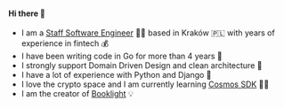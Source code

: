 #### Hi there 👋

- I am a [Staff Software Engineer](https://www.linkedin.com/in/kamilmolendys/) 👨‍💻 based in Kraków 🇵🇱 with years of experience in fintech 💰
- I have been writing code in Go for more than 4 years 🔋
- I strongly support Domain Driven Design and clean architecture 🧩
- I have a lot of experience with Python and Django 🐍
- I love the crypto space and I am currently learning [Cosmos SDK](https://v1.cosmos.network/sdk) 🧑‍🚀
- I am the creator of [Booklight](https://qwently.com/booklight/) 💡
